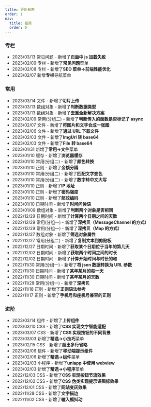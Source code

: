 ```yaml
---
title: 更新日志
order: 1
nav:
  title: 指南
  order: 0
---
```


### 专栏

- 2023/03/13 常见问题 - 新增了**页面中 js 加载失败**
- 2023/02/09 专栏 - 新增了**常见问题**菜单
- 2023/02/08 专栏 - 新增了**SEO 菜单->前端性能优化**
- 2023/02/07 新增**专栏**导航菜单

### 常用

- 2023/03/14 文件 - 新增了**切片上传**
- 2023/03/13 数组对象 - 新增了**判断数据类型**
- 2023/03/13 数组对象 - 新增了**去重全新解决方案**
- 2023/02/09 常用(分组二) - 新增了**判断传入的函数是否标记了 async**
- 2023/02/07 文件 - 新增了**将图片和文字合成一张图**
- 2023/02/06 文件 - 新增了**通过 URL 下载文件**
- 2023/02/03 文件 - 新增了**ImgUrl 转 base64**
- 2023/02/03 文件 - 新增了**File 转 base64**
- 2023/01/31 新增了**常用->文件**菜单
- 2023/01/10 缓存 - 新增了**浏览器缓存**
- 2023/01/10 常用(分组二) - 新增了**颜色转换**
- 2023/01/10 正则 - 新增了**金额分隔**
- 2023/01/10 常用(分组二) - 新增了**匹配文字变色**
- 2023/01/10 常用(分组二) - 新增了**数字转中文大写**
- 2023/01/10 正则 - 新增了**IP 地址**
- 2023/01/10 正则 - 新增了**密码强度**
- 2023/01/10 正则 - 新增了**邮政编码**
- 2023/01/10 日期时间 - 新增了**时间问候语**
- 2023/01/09 数组对象 - 新增了**判断两个对象是否相同**
- 2022/12/29 日期时间 - 新增了**计算两个日期之间的天数**
- 2022/12/29 常用(分组一) - 新增了**深拷贝（MessageChannel 的方式）**
- 2022/12/29 常用(分组一) - 新增了**深拷贝（Map 的方式）**
- 2022/12/27 数组对象 - 新增了**筛选对象属性**
- 2022/12/27 常用(分组二) - 新增了**复制文本到剪贴板**
- 2022/12/27 日期时间 - 新增了**获取某个日期位于当年的第几天**
- 2022/12/02 日期时间 - 新增了**获取两个时间之间的时长**
- 2022/12/02 日期时间 - 新增了**计算开始时间与时长的和**
- 2022/11/30 常用(分组一) - 新增了**将 json 数据转换为 URL 参数**
- 2022/11/30 日期时间 - 新增了**某年某月的每一天**
- 2022/11/30 日期时间 - 新增了**某年某月的天数**
- 2022/11/28 常用(分组一) - 新增了**深拷贝**
- 2022/11/18 正则 - 新增了**正则语法参考**
- 2022/11/17 正则 - 新增了**手机号和座机号兼容的正则**

### 进阶

- 2023/03/14 组件 - 新增了**上传组件**
- 2023/03/10 CSS - 新增了**CSS 实现文字智能适配**
- 2023/03/07 CSS - 新增了**CSS 实现按钮的不同背景**
- 2023/03/03 新增了**精选->小技巧**菜单
- 2023/02/15 CSS - 新增了**超出多行省略**
- 2023/02/06 组件 - 新增了**移动端提示组件**
- 2023/02/06 新增了**精选->组件**菜单
- 2023/02/03 小程序 - 新增了**uniapp 中使用 webview**
- 2023/02/03 新增了**精选->小程序**菜单
- 2022/12/03 CSS - 新增了**CSS 实现按钮节流效果**
- 2022/12/02 CSS - 新增了**CSS 伪类实现提示语图标效果**
- 2022/12/01 CSS - 新增了**网站变灰效果**
- 2022/11/28 CSS - 新增了**文字描边**
- 2022/11/02 CSS - 新增了**输入框抖动**
